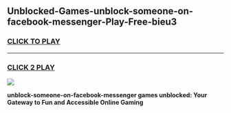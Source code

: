
## Unblocked-Games-unblock-someone-on-facebook-messenger-Play-Free-bieu3
<h3>
<a href="https://premium76.site?title=unblock-someone-on-facebook-messenger&ref=23A">CLICK TO PLAY</a></h3>
<hr>

<h3>
<a href="https://premium76.site?title=unblock-someone-on-facebook-messenger&ref=23A">CLICK 2 PLAY</a>
  
</h3>

<a href="https://premium76.site?title=unblock-someone-on-facebook-messenger&ref=23A"><img src="https://clearcache.store/games.png"></a>


**unblock-someone-on-facebook-messenger games unblocked: Your Gateway to Fun and Accessible Online Gaming**
